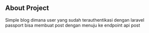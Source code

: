 ## About Project

Simple blog dimana user yang sudah terauthentikasi dengan laravel passport bisa membuat post dengan menuju ke endpoint api post

